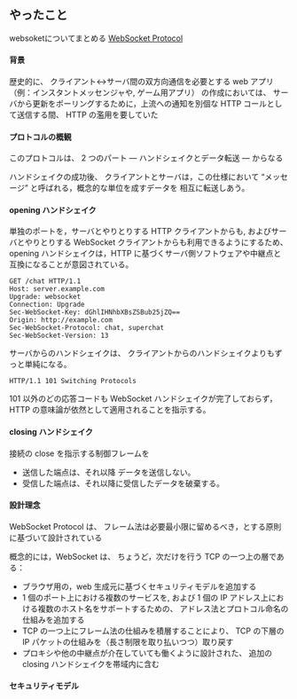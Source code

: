 ## やったこと

websoketについてまとめる
[WebSocket Protocol](https://triple-underscore.github.io/RFC6455-ja.html)  

#### 背景
歴史的に、 クライアント↔サーバ間の双方向通信を必要とする web アプリ （例：インスタントメッセンジャや, ゲーム用アプリ） の作成においては、 サーバから更新をポーリングするために，上流への通知を別個な HTTP コールとして送信する間、 HTTP の濫用を要していた  

#### プロトコルの概観
このプロトコルは、 2 つのパート — ハンドシェイクとデータ転送 — からなる  

ハンドシェイクの成功後、 クライアントとサーバは，この仕様において “メッセージ” と呼ばれる，概念的な単位を成すデータを 相互に転送しあう。  

#### opening ハンドシェイク

単独のポートを，サーバとやりとりする HTTP クライアントからも, およびサーバとやりとりする WebSocket クライアントからも利用できるようにするため、 opening ハンドシェイクは，HTTP に基づくサーバ側ソフトウェアや中継点と互換になることが意図されている。

```
GET /chat HTTP/1.1
Host: server.example.com
Upgrade: websocket
Connection: Upgrade
Sec-WebSocket-Key: dGhlIHNhbXBsZSBub25jZQ==
Origin: http://example.com
Sec-WebSocket-Protocol: chat, superchat
Sec-WebSocket-Version: 13
```

サーバからのハンドシェイクは、 クライアントからのハンドシェイクよりもずっと単純になる。

```
HTTP/1.1 101 Switching Protocols
```

101 以外のどの応答コードも WebSocket ハンドシェイクが完了しておらず，HTTP の意味論が依然として適用されることを指示する。

#### closing ハンドシェイク
接続の close を指示する制御フレームを
  - 送信した端点は、それ以降 データを送信しない。
  - 受信した端点は、それ以降に受信したデータを破棄する。

#### 設計理念

WebSocket Protocol は、 フレーム法は必要最小限に留めるべき，とする原則に基づいて設計されている   

概念的には，WebSocket は、 ちょうど，次だけを行う TCP の一つ上の層である：
- ブラウザ用の，web 生成元に基づくセキュリティモデルを追加する
- 1 個のポート上における複数のサービスを, および 1 個の IP アドレス上における複数のホスト名をサポートするための、 アドレス法とプロトコル命名の仕組みを追加する
- TCP の一つ上にフレーム法の仕組みを積層することにより、 TCP の下層の IP パケットの仕組みを（長さ制限を取り払いつつ）取り戻す
- プロキシや他の中継点が介在していても働くように設計された、 追加の closing ハンドシェイクを帯域内に含む

#### セキュリティモデル










